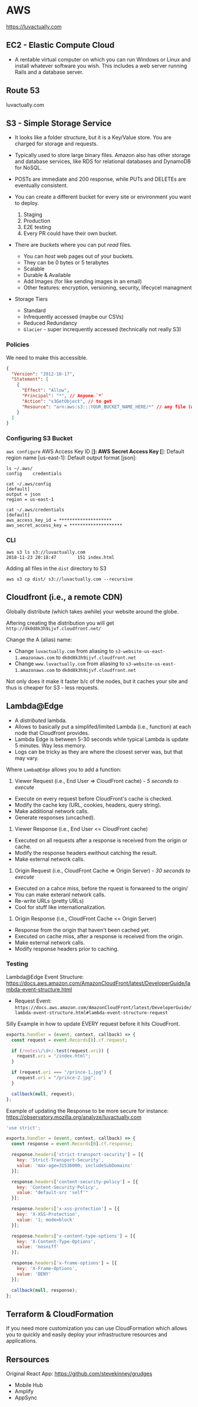 # AWS

https://luvactually.com

## EC2 - Elastic Compute Cloud

* A rentable virtual computer on which you can run Windows or Linux and install whatever software you wish.  This includes a web server running Rails and a database server.

## Route 53

luvactually.com

## S3 - Simple Storage Service

* It looks like a folder structure, but it is a Key/Value store. You are charged for storage and requests.

* Typically used to store large binary files. Amazon also has other storage and database services, like RDS for relational databases and DynamoDB for NoSQL.

* POSTs are immediate and 200 response, while PUTs and DELETEs are eventually consistent.

* You can create a different bucket for every site or environment you want to deploy.
  1. Staging
  2. Production
  3. E2E testing
  4. Every PR could have their own bucket.

* There are *buckets* where you can put *read* files.
  * You can *host* web pages out of your buckets.
  * They can be 0 bytes or 5 terabytes
  * Scalable
  * Durable & Available
  * Add Images (for like sending images in an email)
  * Other features: encryption, versioning, security, lifecycel managment

* Storage Tiers
  * Standard
  * Infrequently accessed (maybe our CSVs)
  * Reduced Redundancy
  * `Glacier` - super increquently accessed (technically not really S3)

### Policies

We need to make this accessible.
```json
{
  "Version": "2012-10-17",
  "Statement": [
    {
      "Effect": "Allow",
      "Principal": "*", // Anyone `*`
      "Action": "s3GetObject", // to get
      "Resource": "arn:aws:s3:::YOUR_BUCKET_NAME_HERE/*" // any file (wildcard) in this bucket `*`
    }
  ]
}
```

### Configuring S3 Bucket

`aws configure`
AWS Access Key ID [********************]: 
AWS Secret Access Key [********************]: 
Default region name [us-east-1]: 
Default output format [json]:

```
ls ~/.aws/
config    credentials
```

```
cat ~/.aws/config 
[default]
output = json
region = us-east-1
```

```
cat ~/.aws/credentials
[default]
aws_access_key_id = ********************
aws_secret_access_key = ********************
```

### CLI

```
aws s3 ls s3://luvactually.com
2018-11-23 20:18:47        151 index.html
```

Adding all files in the `dist` directory to S3

`aws s3 cp dist/ s3://luvactually.com --recursive`

## Cloudfront (i.e., a remote CDN)

Globally distribute (which takes awhile) your website around the globe.

Aftering creating the distribution you will get `http://dk0d8k3h9ijvf.cloudfront.net/`

Change the A (alias) name:
* Change `luvactually.com` from aliasing to `s3-website-us-east-1.amazonaws.com` to `dk0d8k3h9ijvf.cloudfront.net`
* Change `www.luvactually.com` from aliasing to `s3-website-us-east-1.amazonaws.com` to `dk0d8k3h9ijvf.cloudfront.net`

Not only does it make it faster b/c of the nodes, but it caches your site and thus is cheaper for S3 - less requests.

## Lambda@Edge

* A *distributed* lambda.
* Allows to basically put a simplifed/limited Lambda (i.e., function) at each node that Cloudfront provides.
* Lambda Edge is between 5-30 seconds while typical Lambda is update 5 minutes.  Way less memory.
* Logs can be tricky as they are where the closest server was, but that may vary.

Where `Lamba@Edge` allows you to add a function:
1. Viewer Request (i.e., End User => CloudFront cache) - *5 seconds to execute*
  * Execute on every request before CloudFront's cache is checked.
  * Modify the cache key (URL, cookies, headers, query string).
  * Make additional network calls.
  * Generate responses (uncached).
1. Viewer Response (i.e., End User <= CloudFront cache)
  * Executed on all requests after a response is received from the origin or cache.
  * Modify the response headers ewithout catching the result.
  * Make external network calls.
1. Origin Request (i.e., CloudFront Cache => Origin Server) - *30 seconds to execute*
  * Executed on a cahce miss, before the rquest is forwareed to the origin/
  * You can make exteranl network calls.
  * Re-write URLs (pretty URLs)
  * Cool for stuff like internationalization.
1. Origin Response (i.e., CloudFront Cache <= Origin Server)
  * Response from the origin that haven't been cached yet.
  * Executed on cache miss, after a response is received from the origin.
  * Make external network calls.
  * Modify response headers prior to caching.

### Testing

Lambda@Edge Event Structure: https://docs.aws.amazon.com/AmazonCloudFront/latest/DeveloperGuide/lambda-event-structure.html

* Request Event: `https://docs.aws.amazon.com/AmazonCloudFront/latest/DeveloperGuide/lambda-event-structure.html#lambda-event-structure-request`

Silly Example in how to update EVERY request before it hits CloudFront.
```js
exports.handler = (event, context, callback) => {
  const request = event.Records[0].cf.request;

  if (/notes\/\d+/.test(request.uri)) {
    request.uri = "/index.html";
  }

  if (request.uri === "/prince-1.jpg") {
    request.uri = "/prince-2.jpg";
  }

  callback(null, request);
};

```

Example of updating the Response to be more secure for instance: https://observatory.mozilla.org/analyze/luvactually.com

```js
'use strict';

exports.handler = (event, context, callback) => {
  const response = event.Records[0].cf.response;

  response.headers['strict-transport-security'] = [{
    key: 'Strict-Transport-Security',
    value: 'max-age=31536000; includeSubDomains'
  }];

  response.headers['content-security-policy'] = [{
    key: 'Content-Security-Policy',
    value: "default-src 'self'"
  }];

  response.headers['x-xss-protection'] = [{
    key: 'X-XSS-Protection',
    value: '1; mode=block'
  }];

  response.headers['x-content-type-options'] = [{
    key: 'X-Content-Type-Options',
    value: 'nosniff'
  }];

  response.headers['x-frame-options'] = [{
    key: 'X-Frame-Options',
    value: 'DENY'
  }];

  callback(null, response);
};
```

## Terraform & CloudFormation

If you need more customization you can use CloudFormation which allows you to quickly and easily deploy your infrastructure resources and applications.

## Rersources

Original React App: https://github.com/stevekinney/grudges

* Mobile Hub
* Amplify
* AppSync
